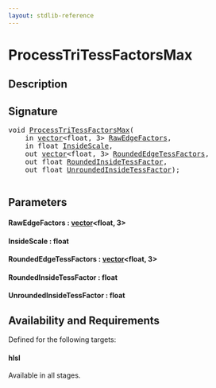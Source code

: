 ```yaml
---
layout: stdlib-reference
---
```


# ProcessTriTessFactorsMax

## Description





## Signature 

<pre>
<span class="code_keyword">void</span> <a href="processtritessfactorsmax-07ael.md">ProcessTriTessFactorsMax</a>(
    <span class="code_keyword">in</span> <a href="../types/vector/index.md" class="code_type">vector</a>&lt;<span class="code_keyword">float</span>, 3&gt; <a href="processtritessfactorsmax-07ael.md#decl-RawEdgeFactors" class="code_param">RawEdgeFactors</a>,
    <span class="code_keyword">in</span> <span class="code_keyword">float</span> <a href="processtritessfactorsmax-07ael.md#decl-InsideScale" class="code_param">InsideScale</a>,
    <span class="code_keyword">out</span> <a href="../types/vector/index.md" class="code_type">vector</a>&lt;<span class="code_keyword">float</span>, 3&gt; <a href="processtritessfactorsmax-07ael.md#decl-RoundedEdgeTessFactors" class="code_param">RoundedEdgeTessFactors</a>,
    <span class="code_keyword">out</span> <span class="code_keyword">float</span> <a href="processtritessfactorsmax-07ael.md#decl-RoundedInsideTessFactor" class="code_param">RoundedInsideTessFactor</a>,
    <span class="code_keyword">out</span> <span class="code_keyword">float</span> <a href="processtritessfactorsmax-07ael.md#decl-UnroundedInsideTessFactor" class="code_param">UnroundedInsideTessFactor</a>);

</pre>

## Parameters

####  <a id="decl-RawEdgeFactors"></a>RawEdgeFactors  : [vector](../types/vector/index.md)\<float, 3\>
####  <a id="decl-InsideScale"></a>InsideScale  : float
####  <a id="decl-RoundedEdgeTessFactors"></a>RoundedEdgeTessFactors  : [vector](../types/vector/index.md)\<float, 3\>
####  <a id="decl-RoundedInsideTessFactor"></a>RoundedInsideTessFactor  : float
####  <a id="decl-UnroundedInsideTessFactor"></a>UnroundedInsideTessFactor  : float

## Availability and Requirements

Defined for the following targets:

#### hlsl
Available in all stages.




<script>
// Fix .md links to .html when on ReadTheDocs
if (window.location.hostname.includes('readthedocs') || 
    window.location.hostname.includes('rtfd.io')) {
  document.addEventListener('DOMContentLoaded', function() {
    const links = document.querySelectorAll('a');
    links.forEach(link => {
      if (link.getAttribute('href') && link.getAttribute('href').endsWith('.md')) {
        link.href = link.href.replace(/\.md($|#|\?)/, '.html$1');
      }
    });
  });
}
</script>
